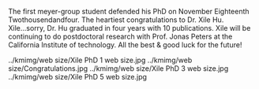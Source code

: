 The 
  first meyer-group student defended his PhD on November 
  Eighteenth Twothousendandfour. The heartiest congratulations 
  to Dr. Xile Hu. Xile...sorry, 
  Dr. Hu graduated in four years with 10 publications. 
  Xile will be continuing to do postdoctoral research 
  with Prof. Jonas Peters at the California Institute 
  of technology. All the best & good luck for the 
  future!

../kmimg/web size/Xile PhD 1 web size.jpg
../kmimg/web size/Congratulations.jpg
../kmimg/web size/Xile PhD 3 web size.jpg
../kmimg/web size/Xile PhD 5 web size.jpg